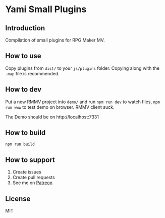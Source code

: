 # Yami Small Plugins

## Introduction
Compilation of small plugins for RPG Maker MV.

## How to use
Copy plugins from `dist/` to your `js/plugins` folder. Copying along with the `.map` file is recommended.

## How to dev
Put a new RMMV project into `demo/` and run `npm run dev` to watch files, `npm run www` to test demo on browser. RMMV client suck.

The Demo should be on http://localhost:7331

## How to build
`npm run build`

## How to support
1. Create issues
2. Create pull requests
3. See me on [Patreon](https://www.patreon.com/DrYami)

## License
MIT